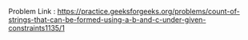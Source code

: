 Problem Link : https://practice.geeksforgeeks.org/problems/count-of-strings-that-can-be-formed-using-a-b-and-c-under-given-constraints1135/1